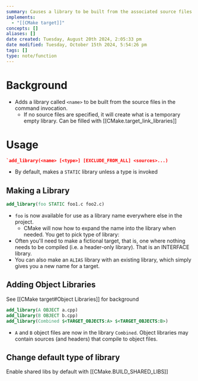 ```yaml
---
summary: Causes a library to be built from the associated source files.
implements:
  - "[[CMake target]]"
concepts: []
aliases: []
date created: Tuesday, August 20th 2024, 2:05:33 pm
date modified: Tuesday, October 15th 2024, 5:54:26 pm
tags: []
type: note/function
---
```

# Background
- Adds a library called `<name>` to be built from the source files in the command invocation. 
	- If no source files are specified, it will create what is a temporary empty library. Can be filled with [[CMake.target_link_libraries]]

# Usage
```cmake
`add_library(<name> [<type>] [EXCLUDE_FROM_ALL] <sources>...)
```
- By default, makes a `STATIC` library unless a type is invoked

## Making a Library
```cmake
add_library(foo STATIC foo1.c foo2.c)
```
- `foo` is now available for use as a library name everywhere else in the project.
	- CMake will now how to expand the name into the library when needed. 
You get to pick type of library:
- Often you'll need to make a fictional target, that is, one where nothing needs to be compiled (i.e. a header-only library). That is an INTERFACE library. 
- You can also make an `ALIAS` library with an existing library, which simply gives you a new name for a target.

## Adding Object Libraries
See [[CMake target#Object Libraries]] for background
```cmake
add_library(A OBJECT a.cpp)
add_library(B OBJECT b.cpp)
add_library(Combined $<TARGET_OBJECTS:A> $<TARGET_OBJECTS:B>)
```
- `A` and `B` object files are now in the library `Combined`. Object libraries may contain sources (and headers) that compile to object files. 

## Change default type of library
Enable shared libs by default with [[CMake.BUILD_SHARED_LIBS]]